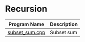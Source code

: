 # Recursion

|           Program Name           | Description |
| :------------------------------: | :---------- |
| [subset_sum.cpp](subset_sum.cpp) | Subset sum  |
